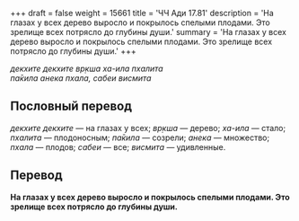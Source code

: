 +++
draft = false
weight = 15661
title = 'ЧЧ Ади 17.81'
description = 'На глазах у всех дерево выросло и покрылось спелыми плодами. Это зрелище всех потрясло до глубины души.'
summary = 'На глазах у всех дерево выросло и покрылось спелыми плодами. Это зрелище всех потрясло до глубины души.'
+++

_декхите декхите вр̣кша ха-ила пхалита  
па̄кила анека пхала, сабеи висмита_

## Пословный перевод

_декхите_ _декхите_ — на глазах у всех; _вр̣кша_ — дерево; _ха_\-_ила_ — стало; _пхалита_ — плодоносным; _па̄кила_ — созрели; _анека_ — множество; _пхала_ — плодов; _сабеи_ — все; _висмита_ — удивленные.

## Перевод

**На глазах у всех дерево выросло и покрылось спелыми плодами. Это зрелище всех потрясло до глубины души.**
